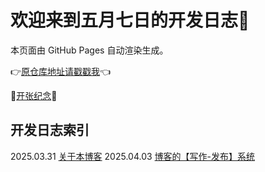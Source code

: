 # 欢迎来到五月七日的开发日志🥰

本页面由 GitHub Pages 自动渲染生成。

👉[原仓库地址请戳戳我](https://github.com/fivsevn/fivsevn-devlog)👈

🎉[开张纪念](openinglog.md)🎊


## 开发日志索引
2025.03.31 [关于本博客](content/00-about-the-blog.md)
2025.04.03 [博客的【写作-发布】系统](content/system-writing-and-deployment.md)
